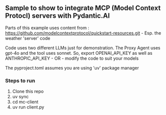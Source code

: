 
## Sample to show to integrate MCP (Model Context Protocl) servers with Pydantic.AI


Parts of this example uses content from : https://github.com/modelcontextprotocol/quickstart-resources.git - Esp. the weather 'server' code

Code uses two different LLMs just for demonstration. The Proxy Agent uses gpt-4o and the tool uses sonnet. 
So, export OPENAI_API_KEY as well as ANTHROPIC_API_KEY - OR - modify the code to suit your models

The pyproject.toml assumes you are using 'uv' package manager

### Steps to run
1. Clone this repo
1. uv sync
3. cd mc-client
2. uv run client.py

